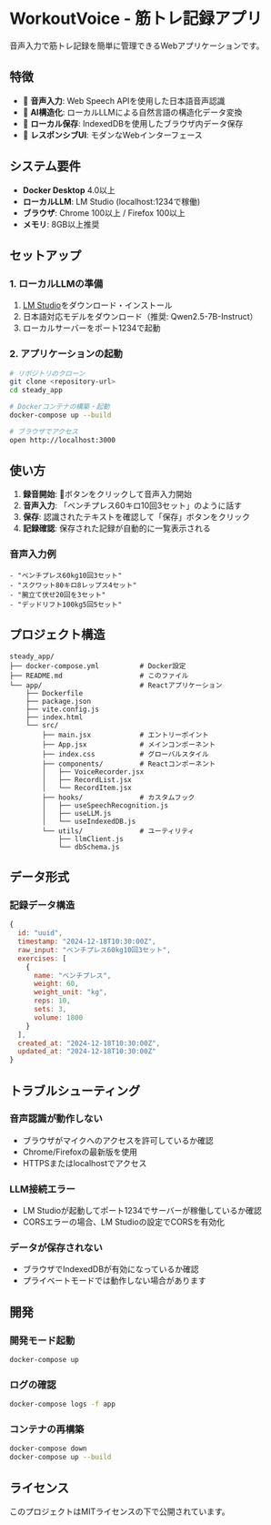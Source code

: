 # WorkoutVoice - 筋トレ記録アプリ

音声入力で筋トレ記録を簡単に管理できるWebアプリケーションです。

## 特徴

- 🎤 **音声入力**: Web Speech APIを使用した日本語音声認識
- 🤖 **AI構造化**: ローカルLLMによる自然言語の構造化データ変換
- 💾 **ローカル保存**: IndexedDBを使用したブラウザ内データ保存
- 📱 **レスポンシブUI**: モダンなWebインターフェース

## システム要件

- **Docker Desktop** 4.0以上
- **ローカルLLM**: LM Studio (localhost:1234で稼働)
- **ブラウザ**: Chrome 100以上 / Firefox 100以上
- **メモリ**: 8GB以上推奨

## セットアップ

### 1. ローカルLLMの準備

1. [LM Studio](https://lmstudio.ai/)をダウンロード・インストール
2. 日本語対応モデルをダウンロード（推奨: Qwen2.5-7B-Instruct）
3. ローカルサーバーをポート1234で起動

### 2. アプリケーションの起動

```bash
# リポジトリのクローン
git clone <repository-url>
cd steady_app

# Dockerコンテナの構築・起動
docker-compose up --build

# ブラウザでアクセス
open http://localhost:3000
```

## 使い方

1. **録音開始**: 🎤ボタンをクリックして音声入力開始
2. **音声入力**: 「ベンチプレス60キロ10回3セット」のように話す
3. **保存**: 認識されたテキストを確認して「保存」ボタンをクリック
4. **記録確認**: 保存された記録が自動的に一覧表示される

### 音声入力例

```
- "ベンチプレス60kg10回3セット"
- "スクワット80キロ8レップス4セット" 
- "腕立て伏せ20回を3セット"
- "デッドリフト100kg5回5セット"
```

## プロジェクト構造

```
steady_app/
├── docker-compose.yml          # Docker設定
├── README.md                   # このファイル
└── app/                        # Reactアプリケーション
    ├── Dockerfile
    ├── package.json
    ├── vite.config.js
    ├── index.html
    └── src/
        ├── main.jsx            # エントリーポイント
        ├── App.jsx             # メインコンポーネント
        ├── index.css           # グローバルスタイル
        ├── components/         # Reactコンポーネント
        │   ├── VoiceRecorder.jsx
        │   ├── RecordList.jsx
        │   └── RecordItem.jsx
        ├── hooks/              # カスタムフック
        │   ├── useSpeechRecognition.js
        │   ├── useLLM.js
        │   └── useIndexedDB.js
        └── utils/              # ユーティリティ
            ├── llmClient.js
            └── dbSchema.js
```

## データ形式

### 記録データ構造
```javascript
{
  id: "uuid",
  timestamp: "2024-12-18T10:30:00Z",
  raw_input: "ベンチプレス60kg10回3セット",
  exercises: [
    {
      name: "ベンチプレス",
      weight: 60,
      weight_unit: "kg", 
      reps: 10,
      sets: 3,
      volume: 1800
    }
  ],
  created_at: "2024-12-18T10:30:00Z",
  updated_at: "2024-12-18T10:30:00Z"
}
```

## トラブルシューティング

### 音声認識が動作しない
- ブラウザがマイクへのアクセスを許可しているか確認
- Chrome/Firefoxの最新版を使用
- HTTPSまたはlocalhostでアクセス

### LLM接続エラー
- LM Studioが起動してポート1234でサーバーが稼働しているか確認
- CORSエラーの場合、LM Studioの設定でCORSを有効化

### データが保存されない  
- ブラウザでIndexedDBが有効になっているか確認
- プライベートモードでは動作しない場合があります

## 開発

### 開発モード起動
```bash
docker-compose up
```

### ログの確認
```bash
docker-compose logs -f app
```

### コンテナの再構築
```bash
docker-compose down
docker-compose up --build
```

## ライセンス

このプロジェクトはMITライセンスの下で公開されています。